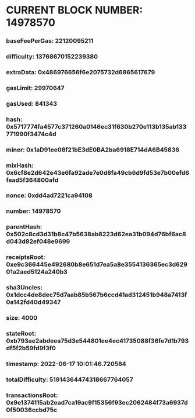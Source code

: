 # CURRENT BLOCK NUMBER: 14978570

### baseFeePerGas: 22120095211
### difficulty: 13768670152239380
### extraData: 0x486976656f6e2075732d6865617679
### gasLimit: 29970647
### gasUsed: 841343
### hash: 0x5717774fa4577c371260a0146ec31f630b270e113b135ab133771990f3474c4d
### miner: 0x1aD91ee08f21bE3dE0BA2ba6918E714dA6B45836
### mixHash: 0x6cf8e2d642e43e6fa92ade7e0d8fa49cb6d9fd53e7b00efd6fead5f364800afd
### nonce: 0xdd4ad7221ca94108
### number: 14978570
### parentHash: 0x502c8cd3d31b8c47b5638ab8223d62ea31b094d76bf6ac8d043d82ef048e9699
### receiptsRoot: 0xe9c366445e492680b8e651d7ea5a8e3554136365ec3d62901a2aed5124a240b3
### sha3Uncles: 0x1dcc4de8dec75d7aab85b567b6ccd41ad312451b948a7413f0a142fd40d49347
### size: 4000
### stateRoot: 0xb793ae2abdeea75d3e544801ee4ec41735088f36fe7d1b793df5f2b59fd9f3f0
### timestamp: 2022-06-17 10:01:46.720584
### totalDifficulty: 51914364474318667764057
### transactionsRoot: 0x9e1374115ab2ead7ca19ac9f15356f93ec2062484f73a6937d0f50036ccbd75c
